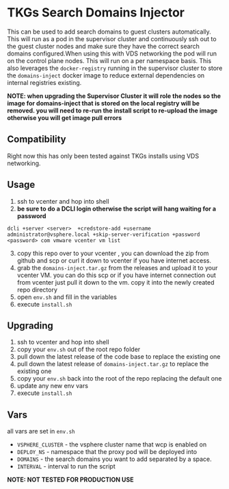 # TKGs Search Domains Injector

This can be used to add search domains to guest clusters automatically. This will run as a pod in the supervisor cluster and continuously ssh out to the guest cluster nodes and make sure they have the correct search domains configured.When using this with VDS networking the pod will run on the control plane nodes. This will run on a per namespace basis. This also leverages the `docker-registry` running in the supervisor cluster to store the `domains-inject` docker image to reduce external dependencies on internal registries existing.

**NOTE: when upgrading the Supervisor Cluster it will role the nodes so the image for domains-inject that is stored on the local registry will be removed. you will need to re-run the install script to re-upload the image otherwise you will get image pull errors**


## Compatibility

Right now this has only been tested against TKGs installs using VDS networking.


## Usage

1. ssh to vcenter and hop into shell
2. **be sure to do a DCLI login otherwise the script will hang waiting for a password**

```
dcli +server <server>  +credstore-add +username administrator@vsphere.local +skip-server-verification +password <password> com vmware vcenter vm list
```

3. copy this repo over to your vcenter , you can download the zip from github and scp or curl it down to vcenter if you have internet access.
4. grab the `domains-inject.tar.gz` from the releases and upload it to your vcenter VM. you can do this scp or if you have internet connection out from vcenter just pull it down to the vm. copy it into the newly created repo directory
5. open `env.sh` and fill in the variables
6. execute `install.sh`

## Upgrading

1. ssh to vcenter and hop into shell
2. copy your `env.sh` out of the root repo folder
3. pull down the latest release of the code base to replace the existing one
4. pull down the latest release of `domains-inject.tar.gz` to replace the existing one
5. copy your `env.sh` back into the root of the repo replacing the default one
6. update any new env vars
7. execute `install.sh`

## Vars

all vars are set in `env.sh`

* `VSPHERE_CLUSTER` -  the vsphere cluster name that wcp is enabled on
* `DEPLOY_NS` - namespace that the proxy pod will be deployed into
* `DOMAINS` - the search domains you want to add separated by a space. 
* `INTERVAL` - interval to run the script


**NOTE: NOT TESTED FOR PRODUCTION USE**